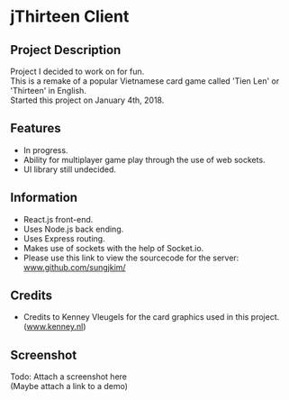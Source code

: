 # jThirteen Client

## Project Description
Project I decided to work on for fun.  
This is a remake of a popular Vietnamese card game called 'Tien Len' or 'Thirteen' in English.  
Started this project on January 4th, 2018.

## Features
- In progress.
- Ability for multiplayer game play through the use of web sockets.
- UI library still undecided.

## Information
- React.js front-end.
- Uses Node.js back ending.
- Uses Express routing.
- Makes use of sockets with the help of Socket.io.
- Please use this link to view the sourcecode for the server:
www.github.com/sungjkim/

## Credits
- Credits to Kenney Vleugels for the card graphics used in this project. (www.kenney.nl)

## Screenshot
Todo: Attach a screenshot here  
(Maybe attach a link to a demo)
